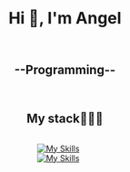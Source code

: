 

<!--h1 without bottom border-->
<div id="user-content-toc">
  <ul align="center">
    <summary><h1 style="display: inline-block">Hi 👋, I'm Angel</h1></summary>
  </ul>
</div>



<div id="user-content-toc">
  <ul align="center">
    <summary><h2 style="display: inline-block">--Programming--</h2></summary>
  </ul>
</div>


<div id="user-content-toc">
  <ul align="center">
    <summary><h2 style="display: inline-block">My stack👨🏻‍💻</h2></summary>
  </ul>
</div>

<div style="display: flex; justify-content: center;">
  <div>
    <a href="https://skillicons.dev">
      <img src="https://skillicons.dev/icons?i=html,css,spring,angular,typescript" alt="My Skills"><br>
      <img src="https://skillicons.dev/icons?i=java,spring,docker,git,mysql" alt="My Skills">
    </a>
  </div>
</div>

